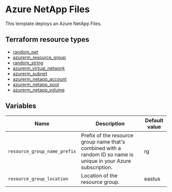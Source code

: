 # Azure NetApp Files

This template deploys an Azure NetApp Files.

## Terraform resource types

- [random_pet](https://registry.terraform.io/providers/hashicorp/random/latest/docs/resources/pet)
- [azurerm_resource_group](https://registry.terraform.io/providers/hashicorp/azurerm/latest/docs/resources/resource_group)
- [random_string](https://registry.terraform.io/providers/hashicorp/random/latest/docs/resources/string)
- [azurerm_virtual_network](https://registry.terraform.io/providers/hashicorp/azurerm/latest/docs/resources/virtual_network)
- [azurerm_subnet](https://registry.terraform.io/providers/hashicorp/azurerm/latest/docs/resources/subnet)
- [azurerm_netapp_account](https://registry.terraform.io/providers/hashicorp/azurerm/latest/docs/resources/netapp_account)
- [azurerm_netapp_pool](https://registry.terraform.io/providers/hashicorp/azurerm/latest/docs/resources/netapp_pool)
- [azurerm_netapp_volume](https://registry.terraform.io/providers/hashicorp/azurerm/latest/docs/resources/netapp_volume)

## Variables

| Name | Description | Default value |
|-|-|-|
| `resource_group_name_prefix` | Prefix of the resource group name that's combined with a random ID so name is unique in your Azure subscription. | rg |
| `resource_group_location` | Location of the resource group. | eastus |
